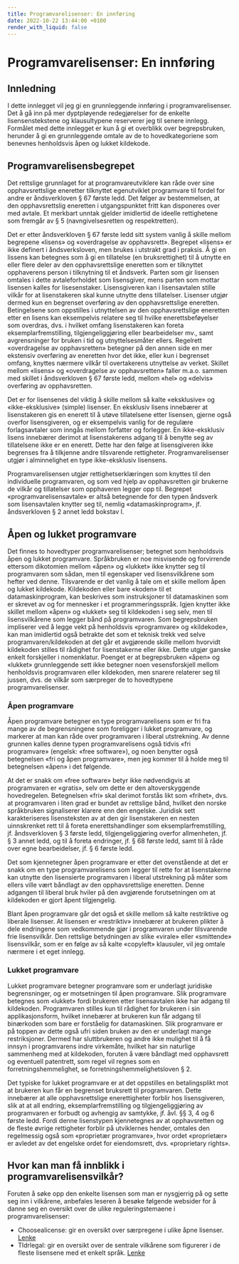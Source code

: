 ```yaml
---
title: Programvarelisenser: En innføring
date: 2022-10-22 13:44:00 +0100
render_with_liquid: false
---
```


# Programvarelisenser: En innføring

## Innledning

I dette innlegget vil jeg gi en grunnleggende innføring i programvarelisenser. Det å gå inn på mer dyptpløyende redegjørelser for de enkelte lisensenstekstene og klausultypene reserverer jeg til senere innlegg. Formålet med dette innlegget er kun å gi et overblikk over begrepsbruken, herunder å gi en grunnleggende omtale av de to hovedkategoriene som benevnes henholdsvis åpen og lukket kildekode.

## Programvarelisensbegrepet

Det rettslige grunnlaget for at programvareutviklere kan råde over sine opphavsrettslige eneretter tilknyttet egenutviklet programvare til fordel for andre er åndsverkloven § 67 første ledd. Det følger av bestemmelsen, at den opphavsrettslig eneretten i utgangspunktet fritt kan disponeres over med avtale. Et merkbart unntak gjelder imidlertid de ideelle rettighetene som fremgår av § 5 (navngivelsesretten og respektretten). 

Det er etter åndsverkloven § 67 første ledd sitt system vanlig å skille mellom begrepene «lisens» og «overdragelse av opphavsrett». Begrepet «lisens» er ikke definert i åndsverksloven, men brukes i utstrakt grad i praksis. Å gi en lissens kan betegnes som å gi en tillatelse (en bruksrettighet) til å utnytte en eller flere deler av den opphavsrettslige eneretten som er tilknyttet opphaverens person i tilknytning til et åndsverk. Parten som gir lisensen omtales i dette avtaleforholdet som lisensgiver, mens parten som mottar lisensen kalles for lisesenstaker. Lisensgiveren kan i lisensavtalen stille vilkår for at lisenstakeren skal kunne utnytte dens tillatelser. Lisenser utgjør dermed kun en begrenset overføring av den opphavsrettslige eneretten. Betingelsene som oppstilles i utnyttelsen av den opphavsrettslige eneretten etter en lisens kan eksempelvis relatere seg til hvilke enerettsbeføyelser som overdras, dvs. i hvilket omfang lisenstakeren kan foreta eksemplarfremstilling, tilgjengeliggjøring eller bearbeidelser mv., samt avgrensninger for bruken i tid og utnyttelsesmåter ellers. Regelrett «overdragelse av opphavsretten» betegner på den annen side en mer ekstensiv overføring av eneretten hvor det ikke, eller kun i begrenset omfang, knyttes nærmere vilkår til overtakerens utnyttelse av verket. Skillet mellom «lisens» og «overdragelse av opphavsretten» faller m.a.o. sammen med skillet i åndsverkloven § 67 første ledd, mellom «hel» og «delvis» overføring av opphavsretten. 

Det er for lisensenes del viktig å skille mellom så kalte «eksklusive» og «ikke-eksklusive» (simple) lisenser. En eksklusiv lisens innebærer at lisenstakeren gis en enerett til å utøve tillatelsene etter lisensen, gjerne også overfor lisensgiveren, og er eksempelvis vanlig for de regulære forlagsavtaler som inngås mellom forfatter og forlegger. En ikke-eksklusiv lisens innebærer derimot at lisenstakerens adgang til å benytte seg av tillatelsene ikke er en enerett. Dette har den følge at lisensgiveren ikke begrenses fra å tilkjenne andre tilsvarende rettigheter. Programvarelisenser utgjør i alminnelighet en type ikke-eksklusiv lisensens. 

Programvarelisensen utgjør rettighetserklæringen som knyttes til den individuelle programvaren, og som ved hjelp av opphavsretten gir brukerne de vilkår og tillatelser som opphaveren legger opp til. Begrepet «programvarelisensavtale» er altså betegnende for den typen åndsverk som lisensavtalen knytter seg til, nemlig «datamaskinprogram», jf. åndsverkloven § 2 annet ledd bokstav l.

## Åpen og lukket programvare

Det finnes to hovedtyper programvarelisenser; betegnet som henholdsvis åpen og lukket programvare. Språkbruken er noe misvisende og forvirrende ettersom dikotomien mellom «åpen» og «lukket» ikke knytter seg til programvaren som sådan, men til egenskaper ved lisensvilkårene som hefter ved denne. Tilsvarende er det vanlig å tale om et skille mellom åpen og lukket kildekode. Kildekoden eller bare «koden» til et datamaskinprogram, kan beskrives som instruksjoner til datamaskinen som er skrevet av og for mennesker i et programmeringsspråk. Igjen knytter ikke skillet mellom «åpen» og «lukket» seg til kildekoden i seg selv, men til lisensvilkårene som legger bånd på programvaren. Som begrepsbruken impliserer ved å legge vekt på henholdsvis «programvare» og «kildekode», kan man imidlertid også betrakte det som et teknisk trekk ved selve programvaren/kildekoden at det går et avgjørende skille mellom hvorvidt kildekoden stilles til rådighet for lisenstakerne eller ikke. Dette utgjør ganske enkelt forskjeller i nomenklatur. Poenget er at begrepsbruken «åpen» og «lukket» grunnleggende sett ikke betegner noen vesensforskjell mellom henholdsvis programvaren eller kildekoden, men snarere relaterer seg til jussen, dvs. de vilkår som særpreger de to hovedtypene programvarelisenser. 

### Åpen programvare

Åpen programvare betegner en type programvarelisens som er fri fra mange av de begrensningene som foreligger i lukket programvare, og markerer at man kan råde over programvaren i liberal utstrekning. Av denne grunnen kalles denne typen programvarelisens også tidvis «fri programvare» (engelsk: «free software»), og noen benytter også betegnelsen «fri og åpen programvare», men jeg kommer til å holde meg til betegnelsen «åpen» i det følgende. 

At det er snakk om «free software» betyr ikke nødvendigvis at programvaren er «gratis», selv om dette er den altoverskyggende hovedregelen. Betegnelsen «fri» skal derimot forstås likt som «frihet», dvs. at programvaren i liten grad er bundet av rettslige bånd, hvilket den norske språkbruken signaliserer klarere enn den engelske. Juridisk sett karakteriseres lisensteksten av at den gir lisenstakeren en nesten uinnskrenket rett til å foreta enerettshandlinger som eksemplarfremstilling, jf. åndsverkloven § 3 første ledd, tilgjengeliggjøring overfor allmenheten, jf. § 3 annet ledd, og til å foreta endringer, jf. § 68 første ledd, samt til å råde over egne bearbeidelser, jf. § 6 første ledd. 

Det som kjennetegner åpen programvare er etter det ovenstående at det er snakk om en type programvarelisens som legger til rette for at lisenstakerne kan utnytte den lisensierte programvaren i liberal utstrekning på måter som ellers ville vært båndlagt av den opphavsrettslige eneretten. Denne adgangen til liberal bruk hviler på den avgjørende forutsetningen om at kildekoden er gjort åpent tilgjengelig. 

Blant åpen programvare går det også et skille mellom så kalte restriktive og liberale lisenser. At lisensen er «restriktiv» innebærer at brukeren plikter å dele endringene som vedkommende gjør i programvaren under tilsvarende frie lisensvilkår. Den rettslige betydningen av slike «virale» eller «smittende» lisensvilkår, som er en følge av så kalte «copyleft» klausuler, vil jeg omtale nærmere i et eget innlegg.


### Lukket programvare

Lukket programvare betegner programvare som er underlagt juridiske begrensninger, og er motsetningen til åpen programvare. Slik programvare betegnes som «lukket» fordi brukeren etter lisensavtalen ikke har adgang til kildekoden. Programvaren stilles kun til rådighet for brukeren i sin applikasjonsform, hvilket innebærer at brukeren kun får adgang til binærkoden som bare er forståelig for datamaskinen. Slik programvare er på toppen av dette også ufri siden bruken av den er underlagt mange restriksjoner. Dermed har sluttbrukeren og andre ikke mulighet til å få innsyn i programvarens indre virkemåte, hvilket har sin naturlige sammenheng med at kildekoden, foruten å være båndlagt med opphavsrett og eventuell patentrett, som regel vil regnes som en forretningshemmelighet, se forretningshemmelighetsloven § 2. 

Det typiske for lukket programvare er at det oppstilles en betalingsplikt mot at brukeren kun får en begrenset bruksrett til programvaren. Dette innebærer at alle opphavsrettslige enerettigheter forblir hos lisensgiveren, slik at at all endring, eksemplarfremstilling og tilgjengeliggjøring av programvaren er forbudt og avhengig av samtykke, jf. åvl. §§ 3, 4 og 6 første ledd. Fordi denne lisenstypen kjennetegnes av at opphavsretten og de fleste øvrige rettigheter forblir på utviklernes hender, omtales den regelmessig også som «proprietær programvare», hvor ordet «proprietær» er avledet av det engelske ordet for eiendomsrett, dvs. «proprietary rights».

## Hvor kan man få innblikk i programvarelisensvilkår?

Foruten å søke opp den enkelte lisensen som man er nysgjerrig på og sette seg inn i vilkårene, anbefales leseren å besøke følgende websider for å danne seg en oversikt over de ulike reguleringstemaene i programvarelisenser:

* Choosealicense: gir en oversikt over særpregene i ulike åpne lisenser. [Lenke](https://choosealicense.com) 
* Tldrlegal: gir en oversikt over de sentrale vilkårene som figurerer i de fleste lisensene med et enkelt språk. [Lenke](https://tldrlegal.com) 
